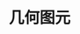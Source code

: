 ---
layout: posts_by_category
categories: geometry
title: 几何图元
permalink: /category/graphics/geometry
---